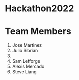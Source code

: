 # Hackathon2022

# Team Members
1. Jose Martinez
1. Julio Sibrian
3.
4. Sam Lefforge
5. Alexis Mercado
6. Steve Liang
